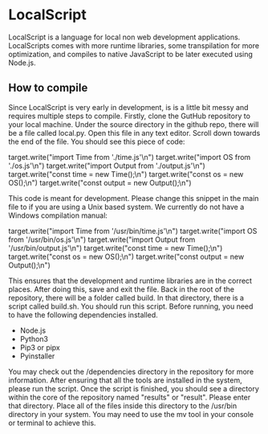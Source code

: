 # LocalScript

LocalScript is a language for local non web development applications. LocalScripts comes with more runtime libraries, some transpilation for more optimization, and compiles to native JavaScript to be later executed using Node.js.

## How to compile
Since LocalScript is very early in development, is is a little bit messy and requires multiple steps to compile. Firstly, clone the GutHub repository to your local machine. Under the source directory in the github repo, there will be a file called local.py. Open this file in any text editor. Scroll down towards the end of the file. You should see this piece of code:

target.write("import Time from './time.js'\n")
target.write("import OS from './os.js'\n")
target.write("import Output from './output.js'\n")
target.write("const time = new Time();\n")
target.write("const os = new OS();\n")
target.write("const output = new Output();\n")

This code is meant for development. Please change this snippet in the main file to if you are using a Unix based system. We currently do not have a Windows compilation manual:

target.write("import Time from '/usr/bin/time.js'\n")
target.write("import OS from '/usr/bin/os.js'\n")
target.write("import Output from '/usr/bin/output.js'\n")
target.write("const time = new Time();\n")
target.write("const os = new OS();\n")
target.write("const output = new Output();\n")

This ensures that the development and runtime libraries are in the correct places. After doing this, save and exit the file. Back in the root of the repository, there will be a folder called build. In that directory, there is a script called build.sh. You should run this script. Before running, you need to have the following dependencies installed.

* Node.js
* Python3
* Pip3 or pipx
* Pyinstaller

You may check out the /dependencies directory in the repository for more information. After ensuring that all the tools are installed in the system, please run the script. Once the script is finished, you should see a directory within the core of the repository named "results" or "result". Please enter that directory. Place all of the files inside this directory to the /usr/bin directory in your system. You may need to use the mv tool in your console or terminal to achieve this.

